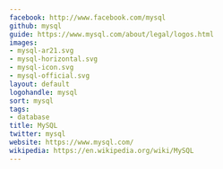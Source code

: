 ```yaml
---
facebook: http://www.facebook.com/mysql
github: mysql
guide: https://www.mysql.com/about/legal/logos.html
images:
- mysql-ar21.svg
- mysql-horizontal.svg
- mysql-icon.svg
- mysql-official.svg
layout: default
logohandle: mysql
sort: mysql
tags:
- database
title: MySQL
twitter: mysql
website: https://www.mysql.com/
wikipedia: https://en.wikipedia.org/wiki/MySQL
---
```

